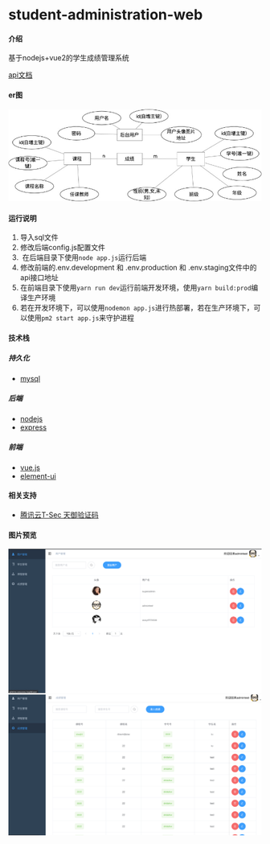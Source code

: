 # student-administration-web

#### 介绍
基于nodejs+vue2的学生成绩管理系统

[api文档](https://docs.apipost.cn/preview/83589b6c06410557/ac98ad07a20b77d3)

#### er图
![输入图片说明](pic/er.jpg)

#### 运行说明

1. 导入sql文件
2. 修改后端config.js配置文件
3.  在后端目录下使用`node app.js`运行后端
4. 修改前端的.env.development 和 .env.production 和 .env.staging文件中的api接口地址
5. 在前端目录下使用`yarn run dev`运行前端开发环境，使用`yarn build:prod`编译生产环境
6. 若在开发环境下，可以使用`nodemon app.js`进行热部署，若在生产环境下，可以使用`pm2 start app.js`来守护进程
#### 技术栈

##### 持久化

- [mysql](https://dev.mysql.com/)

##### 后端

- [nodejs](https://nodejs.org/en/)
- [express](https://www.expressjs.com.cn/)

##### 前端

- [vue.js](https://cn.vuejs.org/)
- [element-ui](http://element-cn.eleme.io/)

#### 相关支持

- [腾讯云T-Sec 天御验证码](https://cloud.tencent.com/product/captcha)

#### 图片预览
![输入图片说明](pic/1.png)
![输入图片说明](pic/2.png)
